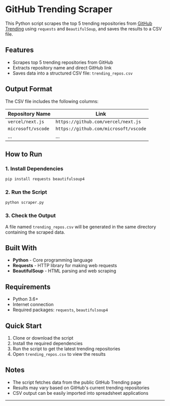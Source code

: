 # GitHub Trending Scraper

This Python script scrapes the top 5 trending repositories from [GitHub Trending](https://github.com/trending) using `requests` and `BeautifulSoup`, and saves the results to a CSV file.

##  Features

- Scrapes top 5 trending repositories from GitHub
- Extracts repository name and direct GitHub link
- Saves data into a structured CSV file: `trending_repos.csv`

## Output Format

The CSV file includes the following columns:

| Repository Name     | Link                                 |
|---------------------|--------------------------------------|
| `vercel/next.js`    | `https://github.com/vercel/next.js`  |
| `microsoft/vscode`  | `https://github.com/microsoft/vscode`|
| ...                 | ...                                  |

##  How to Run

### 1. Install Dependencies

```bash
pip install requests beautifulsoup4
```

### 2. Run the Script

```bash
python scraper.py
```

### 3. Check the Output

A file named `trending_repos.csv` will be generated in the same directory containing the scraped data.

##  Built With

- **Python** - Core programming language
- **Requests** - HTTP library for making web requests
- **BeautifulSoup** - HTML parsing and web scraping

## Requirements

- Python 3.6+
- Internet connection
- Required packages: `requests`, `beautifulsoup4`

##  Quick Start

1. Clone or download the script
2. Install the required dependencies
3. Run the script to get the latest trending repositories
4. Open `trending_repos.csv` to view the results

## Notes

- The script fetches data from the public GitHub Trending page
- Results may vary based on GitHub's current trending repositories
- CSV output can be easily imported into spreadsheet applications 

---
